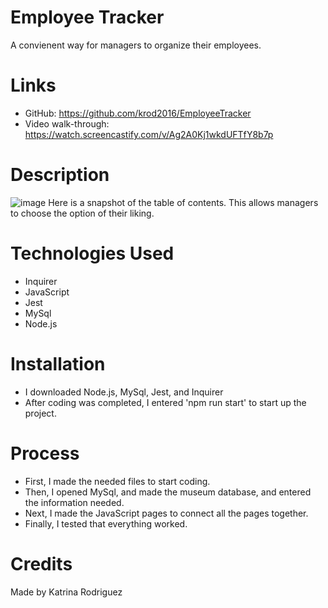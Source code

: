 # Employee Tracker
A convienent way for managers to organize their employees.

# Links
* GitHub: https://github.com/krod2016/EmployeeTracker
* Video walk-through: https://watch.screencastify.com/v/Ag2A0Kj1wkdUFTfY8b7p

# Description
![image](https://user-images.githubusercontent.com/88009884/149633778-ef7039da-9144-40b0-bfe1-f6e3776c1225.png)
Here is a snapshot of the table of contents. This allows managers to choose the option of their liking.

# Technologies Used
* Inquirer
* JavaScript
* Jest
* MySql
* Node.js

# Installation
* I downloaded Node.js, MySql, Jest, and Inquirer
* After coding was completed, I entered 'npm run start' to start up the project.

# Process
* First, I made the needed files to start coding.
* Then, I opened MySql, and made the museum database, and entered the information needed.
* Next, I made the JavaScript pages to connect all the pages together.
* Finally, I tested that everything worked.

# Credits
Made by Katrina Rodriguez
